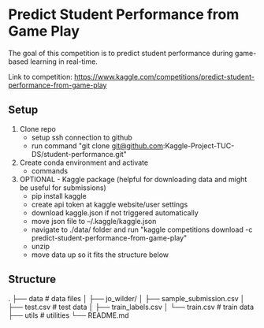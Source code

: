 # Predict Student Performance from Game Play
The goal of this competition is to predict student performance during game-based learning in real-time.

Link to competition:
https://www.kaggle.com/competitions/predict-student-performance-from-game-play

## Setup
1. Clone repo
    - setup ssh connection to github 
    - run command "git clone git@github.com:Kaggle-Project-TUC-DS/student-performance.git"
2. Create conda environment and activate
    - commands
3. OPTIONAL - Kaggle package (helpful for downloading data and might be useful for submissions)
    - pip install kaggle
    - create api token at kaggle website/user settings
     - download kaggle.json if not triggered automatically
    - move json file to –/.kaggle/kaggle.json
    - navigate to ./data/ folder and run "kaggle competitions download -c predict-student-performance-from-game-play"
    - unzip 
    - move data up so it fits the structure below

## Structure
.
├── data                        # data files
│   ├── jo_wilder/
│   ├── sample_submission.csv
│   ├── test.csv                # test data
│   ├── train_labels.csv
│   └── train.csv               # train data
├── utils                       # utilities
└── README.md

